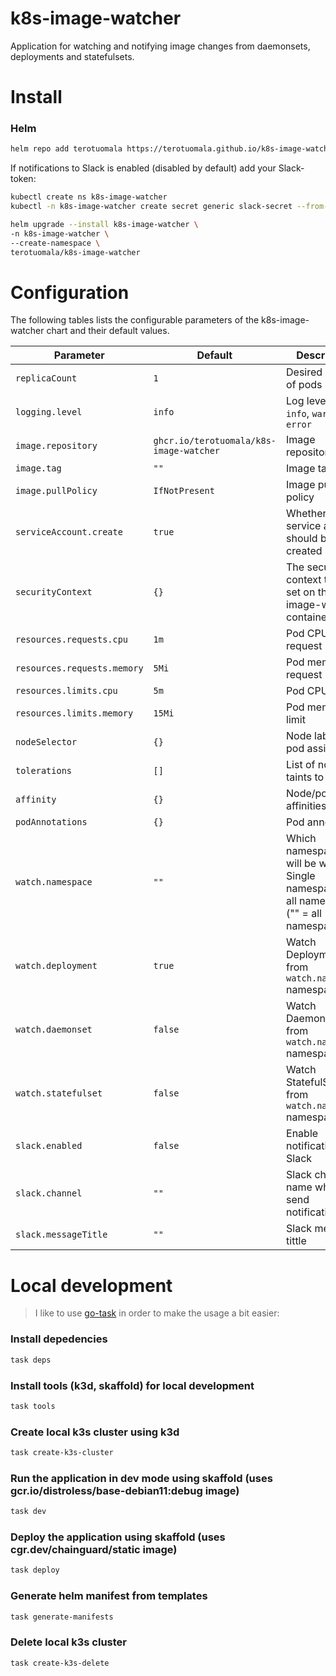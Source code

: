 # k8s-image-watcher

Application for watching and notifying image changes from daemonsets, deployments and statefulsets.

# Install

### Helm

```sh
helm repo add terotuomala https://terotuomala.github.io/k8s-image-watcher/
```
If notifications to Slack is enabled (disabled by default) add your Slack-token:
```sh
kubectl create ns k8s-image-watcher
kubectl -n k8s-image-watcher create secret generic slack-secret --from-literal=token=<your-slack-token>
````

```sh
helm upgrade --install k8s-image-watcher \
-n k8s-image-watcher \
--create-namespace \
terotuomala/k8s-image-watcher
```

# Configuration
The following tables lists the configurable parameters of the k8s-image-watcher chart and their default values.

| Parameter                         | Default                | Description                                                                                                            |
| --------------------------------- | ---------------------- | ---------------------------------------------------------------------------------------------------------------------- |
| `replicaCount`                    | `1`                    | Desired number of pods                                                                                                 |
| `logging.level`                   | `info`                 | Log level: `debug`, `info`, `warn`, `error`                                                                            |
| `image.repository`                | `ghcr.io/terotuomala/k8s-image-watcher` | Image repository                                                                                      |
| `image.tag`                       | `""`                     | Image tag                                                                                                            |
| `image.pullPolicy`                | `IfNotPresent`         | Image pull policy                                                                                                      |
| `serviceAccount.create`           | `true`                 | Whether a service account should be created                                                                            |
| `securityContext`                 | `{}`                   | The security context to be set on the k8s-image-watcher container                                                      |
| `resources.requests.cpu`          | `1m`                   | Pod CPU request                                                                                                        |
| `resources.requests.memory`       | `5Mi`                  | Pod memory request                                                                                                     |
| `resources.limits.cpu`            | `5m`                   | Pod CPU limit                                                                                                          |
| `resources.limits.memory`         | `15Mi`                 | Pod memory limit                                                                                                       |
| `nodeSelector`                    | `{}`                   | Node labels for pod assignment                                                                                         |
| `tolerations`                     | `[]`                   | List of node taints to tolerate                                                                                        |
| `affinity`                        | `{}`                   | Node/pod affinities                                                                                                    |
| `podAnnotations`                  | `{}`                   | Pod annotations                                                                                                        |
| `watch.namespace`                 | `""`                   | Which namespace(s) will be watched. Single namespace or all namespaces ("" = all namespaces)                           |
| `watch.deployment`                | `true`                 | Watch Deployments from `watch.namespace` namespace(s)                                                                  |
| `watch.daemonset`                 | `false`                | Watch DaemonSets from `watch.namespace` namespace(s)                                                                   |
| `watch.statefulset`               | `false`                | Watch StatefulSets from `watch.namespace` namespace(s)                                                                 |
| `slack.enabled`                   | `false`                | Enable notifications to Slack                                                                                          |
| `slack.channel`                   | `""`                   | Slack channel name where to send notifications                                                                         |
| `slack.messageTitle`              | `""`                   | Slack message tittle                                                                                                   | 

# Local development
> I like to use [go-task](https://taskfile.dev/installation/) in order to make the usage a bit easier:

### Install depedencies
```sh
task deps
```

### Install tools (k3d, skaffold) for local development
```sh
task tools
```

### Create local k3s cluster using k3d
```sh
task create-k3s-cluster
```

### Run the application in dev mode using skaffold (uses gcr.io/distroless/base-debian11:debug image)
```sh
task dev
```

### Deploy the application using skaffold (uses cgr.dev/chainguard/static image)
```sh
task deploy
```

### Generate helm manifest from templates
```sh
task generate-manifests
```

### Delete local k3s cluster
```sh
task create-k3s-delete
```